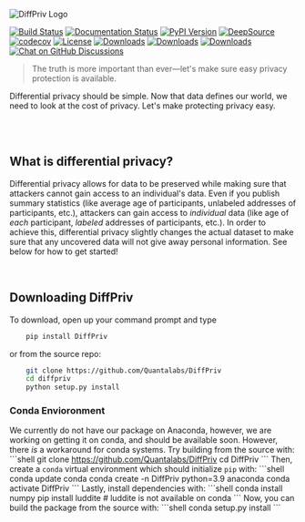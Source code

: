 ![DiffPriv Logo](https://docs.google.com/drawings/d/e/2PACX-1vQ8A92uJpy4g09GFYxayNQXOvtl0wmXXkYFiteDFSaXVcfdbcm835wc_IjjlKHlM94rjdsM7H1Szzjq/pub?w=600)

[![Build Status](https://www.travis-ci.com/Quantalabs/DiffPriv.svg?branch=master)](https://www.travis-ci.com/Quantalabs/DiffPriv)
[![Documentation Status](https://readthedocs.org/projects/diffpriv/badge/?version=latest)](https://diffpriv.readthedocs.io/en/latest/?badge=latest)
[![PyPI Version](https://shields.mitmproxy.org/pypi/v/DIffPriv.svg)](https://pypi.org/project/DiffPriv)
[![DeepSource](https://deepsource.io/gh/Quantalabs/DiffPriv.svg/?label=active+issues&show_trend=true)](https://deepsource.io/gh/Quantalabs/DiffPriv/?ref=repository-badge)
[![codecov](https://codecov.io/gh/Quantalabs/DiffPriv/branch/master/graph/badge.svg?token=wCz4qTJxEO)](https://codecov.io/gh/Quantalabs/DiffPriv)
[![License](https://img.shields.io/badge/License-GNU%20GPL%20v3.0-green)](https://github.com/Quantalabs/DiffPriv/blob/master/LICENSE)
[![Downloads](https://pepy.tech/badge/diffpriv)](https://pepy.tech/project/diffpriv)
[![Downloads](https://pepy.tech/badge/diffpriv/month)](https://pepy.tech/project/diffpriv/month)
[![Downloads](https://pepy.tech/badge/diffpriv/week)](https://pepy.tech/project/diffpriv/week) 
[![Chat on GitHub Discussions](https://img.shields.io/badge/Chat-on%20Discussions-green)](https://github.com/Quantalabs/DiffPriv/discussions)


> The truth is more important than ever—let's make sure easy privacy protection is available.

Differential privacy should be simple. Now that data defines our world, we need to look at the cost of privacy. Let's make protecting privacy easy.

<br><br>

## What is differential privacy?

Differential privacy allows for data to be preserved while making sure that attackers cannot gain access to an individual's data. Even if you publish summary statistics (like average age of participants, unlabeled addresses of participants, etc.), attackers can gain access to *individual* data (like age of *each* participant, *labeled* addresses of participants, etc.). In order to achieve this, differential privacy slightly changes the actual dataset to make sure that any uncovered data will not give away personal information. See below for how to get started!

<br>

## Downloading DiffPriv
To download, open up your command prompt and type
```sh
    pip install DiffPriv
```
or from the source repo:
```sh
    git clone https://github.com/Quantalabs/DiffPriv
    cd diffpriv
    python setup.py install
```
### Conda Envioronment
We currently do not have our package on Anaconda, however, we are working on getting it on conda, and should be available soon. However, there *is* a workaround for conda systems. Try building from the source with:
\`\`\`shell
git clone https://github.com/Quantalabs/DiffPriv
cd DiffPriv
\`\`\`
Then, create a `conda` virtual environment which should initialize `pip` with:
\`\`\`shell
conda update conda
conda create -n DiffPriv python=3.9 anaconda
conda activate DiffPriv
\`\`\`
Lastly, install dependencies with:
\`\`\`shell
conda install numpy
pip install luddite  # luddite is not available on conda
\`\`\`
Now, you can build the package from the source with:
\`\`\`shell
conda setup.py install
\`\`\`
